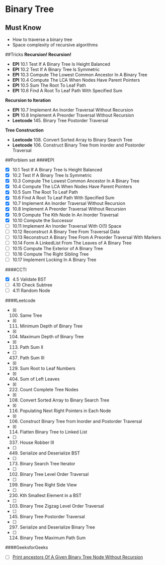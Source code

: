 # Binary Tree

## Must Know
* How to traverse a binary tree
* Space complexity of recursive algorithms

##Tricks
**Recursion! Recursion!**
* **EPI** 10.1 Test If A Binary Tree Is Height Balanced
* **EPI** 10.2 Test If A Binary Tree Is Symmetric
* **EPI** 10.3 Compute The Lowest Common Ancestor In A Binary Tree
* **EPI** 10.4 Compute The LCA When Nodes Have Parent Pointers
* **EPI** 10.5 Sum The Root To Leaf Path 
* **EPI** 10.6 Find A Root To Leaf Path With Specified Sum 

**Recursion to Iteration**
* **EPI** 10.7 Implement An Inorder Traversal Without Recursion
* **EPI** 10.8 Implement A Preorder Traversal Without Recursion
* **Leetcode** 145. Binary Tree Postorder Traversal

**Tree Construction**
* **Leetcode** 108. Convert Sorted Array to Binary Search Tree
* **Leetcode** 106. Construct Binary Tree from Inorder and Postorder Traversal

##Porblem set
####EPI
- [x] 10.1 Test If A Binary Tree Is Height Balanced
- [x] 10.2 Test If A Binary Tree Is Symmetric
- [x] 10.3 Compute The Lowest Common Ancestor In A Binary Tree
- [x] 10.4 Compute The LCA When Nodes Have Parent Pointers
- [x] 10.5 Sum The Root To Leaf Path 
- [x] 10.6 Find A Root To Leaf Path With Specified Sum 
- [x] 10.7 Implement An Inorder Traversal Without Recursion
- [x] 10.8 Implement A Preorder Traversal Without Recursion
- [x] 10.9 Compute The Kth Node In An Inorder Traversal
- [x] 10.10 Compute the Successor
- [ ] 10.11 Implement An Inorder Traversal With O(1) Space
- [ ] 10.12 Reconstruct A Binary Tree From Traversal Data
- [ ] 10.13 Reconstruct A Binary Tree From A Preorder Traversal With Markers
- [ ] 10.14 Form A LinkedList From The Leaves of A Binary Tree
- [ ] 10.15 Compute The Exterior of A Binary Tree
- [ ] 10.16 Compute The Right Sibling Tree 
- [ ] 10.17 Implement Locking In A Binary Tree

####CCTI
- [x] 4.5 Validate BST
- [ ] 4.10 Check Subtree
- [ ] 4.11 Random Node

####Leetcode
- [x] 100. Same Tree
- [x] 111. Minimum Depth of Binary Tree
- [x] 104. Maximum Depth of Binary Tree
- [x] 113. Path Sum II
- [ ] 437. Path Sum III
- [x] 129. Sum Root to Leaf Numbers
- [x] 404. Sum of Left Leaves
- [x] 222. Count Complete Tree Nodes
- [x] 108. Convert Sorted Array to Binary Search Tree
- [x] 116. Populating Next Right Pointers in Each Node
- [x] 106. Construct Binary Tree from Inorder and Postorder Traversal
- [x] 114. Flatten Binary Tree to Linked List
- [ ] 337. House Robber III
- [ ] 449. Serialize and Deserialize BST
- [ ] 173. Binary Search Tree Iterator
- [ ] 102. Binary Tree Level Order Traversal
- [ ] 199. Binary Tree Right Side View
- [ ] 230. Kth Smallest Element in a BST
- [ ] 103. Binary Tree Zigzag Level Order Traversal
- [ ] 145. Binary Tree Postorder Traversal
- [ ] 297. Serialize and Deserialize Binary Tree
- [ ] 124. Binary Tree Maximum Path Sum


####GeeksforGeeks
- [ ] [Print ancestors Of A Given Binary Tree Node Without Recursion](http://www.geeksforgeeks.org/print-ancestors-of-a-given-binary-tree-node-without-recursion/)
